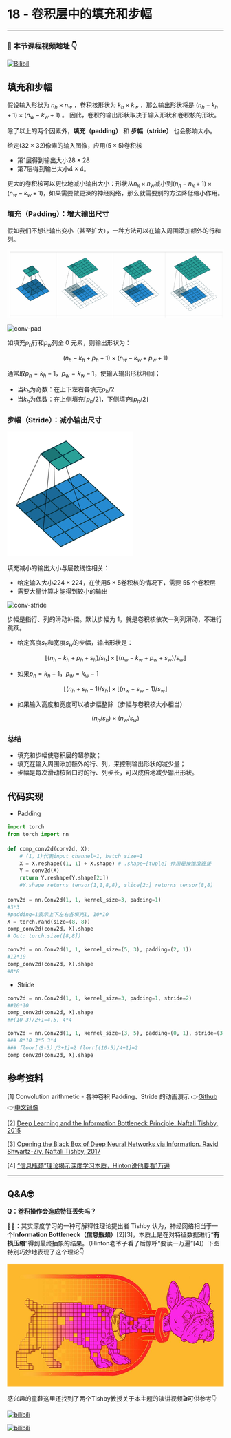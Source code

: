 # 18 - 卷积层中的填充和步幅

---

### 🎦 本节课程视频地址 👇

[![Bilibil](https://i1.hdslb.com/bfs/archive/52db906a4e9c54589a4486e323534913f0731a1f.jpg@640w_400h_100Q_1c.webp)](https://www.bilibili.com/video/BV1Th411U7UN)

## 填充和步幅

假设输入形状为 $n_h \times n_w$ ，卷积核形状为 $k_h\times k_w$ ，那么输出形状将是 $(n_h−k_h+1)\times(n_w−k_w+1)$ 。 因此，卷积的输出形状取决于输入形状和卷积核的形状。

除了以上的两个因素外，**填充（padding）** 和 **步幅（stride）** 也会影响大小。

给定$(32\times32)$像素的输入图像，应用$(5\times5)$卷积核

- 第$1$层得到输出大小$28\times28$
- 第$7$层得到输出大小$4\times4$。

更大的卷积核可以更快地减小输出大小：形状从$n_k\times n_w$减小到$(n_h-n_k+1)\times(n_w-k_w+1)$，如果需要做更深的神经网络，那么就需要别的方法降低缩小作用。

### 填充（Padding）：增大输出尺寸

假如我们不想让输出变小（甚至扩大），一种方法可以在输入周围添加额外的行和列。

![padding](Images/0rs9l.gif)

![conv-pad](https://zh.d2l.ai/_images/conv-pad.svg)

如填充$p_h$行和$p_w$列全 0 元素，则输出形状为：

$$(n_h-k_h+p_h+1)\times(n_w-k_w+p_w+1)$$

通常取$p_h=k_h-1$，$p_w=k_w-1$，使输入输出形状相同；

- 当$k_h$为奇数：在上下左右各填充$p_h/2$
- 当$k_h$为偶数：在上侧填充$\lceil p_h/2\rceil$，下侧填充$\lfloor p_h/2\rfloor$

### 步幅（Stride）：减小输出尺寸

![no_padding_strides](Images/no_padding_strides.gif)

填充减小的输出大小与层数线性相关：

- 给定输入大小$224\times 224$，在使用$5\times5$卷积核的情况下，需要 55 个卷积层
- 需要大量计算才能得到较小的输出

![conv-stride](https://zh.d2l.ai/_images/conv-stride.svg)

步幅是指行、列的滑动补偿。默认步幅为 1，就是卷积核依次一列列滑动，不进行跳跃。

- 给定高度$s_h$和宽度$s_w$的步幅，输出形状是：

$$\lfloor(n_h-k_h+p_h+s_h)/s_h\rfloor\times\lfloor(n_w-k_w+p_w+s_w)/s_w\rfloor$$

- 如果$p_h=k_h-1$，$p_w=k_w-1$

$$\lfloor(n_h+s_h-1)/s_h\rfloor\times\lfloor(n_w+s_w-1)/s_w\rfloor$$

- 如果输入高度和宽度可以被步幅整除（步幅与卷积核大小相当）

$$(n_h/s_h)\times(n_w/s_w)$$

### 总结

- 填充和步幅使卷积层的超参数；
- 填充在输入周围添加额外的行、列，来控制输出形状的减少量；
- 步幅是每次滑动核窗口时的行、列步长，可以成倍地减少输出形状。

## 代码实现

- Padding

```python
import torch
from torch import nn

def comp_conv2d(conv2d, X):
    # (1，1)代表input_channel=1, batch_size=1
    X = X.reshape((1, 1) + X.shape) # .shape+[tuple] 作用是按维度连接
    Y = conv2d(X)
    return Y.reshape(Y.shape[2:])
    #Y.shape returns tensor(1,1,8,8), slice[2:] returns tensor(8,8)

conv2d = nn.Conv2d(1, 1, kernel_size=3, padding=1)
#3*3
#padding=1表示上下左右各填充1, 10*10
X = torch.rand(size=(8, 8))
comp_conv2d(conv2d, X).shape
# Out: torch.size([8,8])
```

```python
conv2d = nn.Conv2d(1, 1, kernel_size=(5, 3), padding=(2, 1))
#12*10
comp_conv2d(conv2d, X).shape
#8*8
```

- Stride

```python
conv2d = nn.Conv2d(1, 1, kernel_size=3, padding=1, stride=2)
##10*10
comp_conv2d(conv2d, X).shape
##(10-3)/2+1=4.5, 4*4
```

```python
conv2d = nn.Conv2d(1, 1, kernel_size=(3, 5), padding=(0, 1), stride=(3, 4))
### 8*10 3*5 3*4
### floor[（8-3）/3+1]=2 florr[(10-5)/4+1]=2
comp_conv2d(conv2d, X).shape
```

## 参考资料

[1] Convolution arithmetic - 各种卷积 Padding、Stride 的动画演示 👉[Github](https://github.com/vdumoulin/conv_arithmetic)👉[中文镜像](https://gitcode.net/mirrors/vdumoulin/conv_arithmetic)

[2] [Deep Learning and the Information Bottleneck Principle. Naftali Tishby, 2015](https://arxiv.org/abs/1503.02406)

[3] [Opening the Black Box of Deep Neural Networks via Information. Ravid Shwartz-Ziv, Naftali Tishby, 2017](https://arxiv.org/abs/1703.00810)

[4] [“信息瓶颈”理论揭示深度学习本质，Hinton说他要看1万遍](https://zhuanlan.zhihu.com/p/29579424)

---

## Q&A🤓

**Q：卷积操作会造成特征丢失吗？**

**🙋‍♂️**：其实深度学习的一种可解释性理论提出者 Tishby 认为，神经网络相当于一个**Information Bottleneck（信息瓶颈）**[2][3]，本质上是在对特征数据进行“**有损压缩**”得到最终抽象的结果。（Hinton老爷子看了后惊呼“要读一万遍”[4]）下图特别巧妙地表现了这个理论👇

![information_bottleneck](Images/information_bottleneck.jpg)

感兴趣的童鞋这里还找到了两个Tishby教授关于本主题的演讲视频🎬可供参考👇

[![bilibili](https://i1.hdslb.com/bfs/archive/61cfe56aefdbe660babd754f3782e748b055e358.jpg@640w_400h_100Q_1c.webp)](https://www.bilibili.com/video/BV1zx411u7oG/)

[![bilibili](https://i2.hdslb.com/bfs/archive/f607b36e03455d530688a31157a0012a35e09bc0.jpg@640w_400h_100Q_1c.webp)](https://www.bilibili.com/video/BV1Rx411t7CU)
